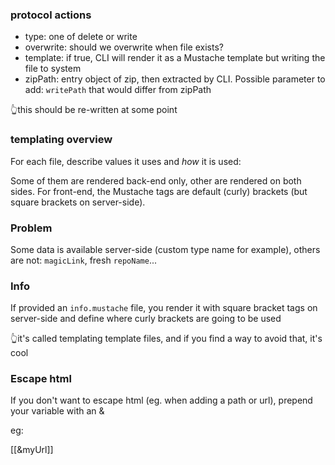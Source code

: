 ### protocol actions

- type: one of delete or write
- overwrite: should we overwrite when file exists?
- template: if true, CLI will render it as a Mustache template but writing the file to system
- zipPath: entry object of zip, then extracted by CLI. Possible parameter to add: `writePath` that would differ from zipPath

👆this should be re-written at some point

### templating overview

For each file, describe values it uses and _how_ it is used:

Some of them are rendered back-end only, other are rendered on both sides.
For front-end, the Mustache tags are default (curly) brackets (but square brackets on server-side).

### Problem

Some data is available server-side (custom type name for example), others are not: `magicLink`, fresh `repoName`...

### Info

If provided an `info.mustache` file, you render it with square bracket tags on server-side
and define where curly brackets are going to be used

👆it's called templating template files, and if you find a way to avoid that, it's cool

### Escape html

If you don't want to escape html (eg. when adding a path or url), prepend your variable with an &

eg:

[[&myUrl]]
